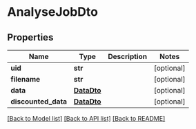 # AnalyseJobDto

## Properties
Name | Type | Description | Notes
------------ | ------------- | ------------- | -------------
**uid** | **str** |  | [optional] 
**filename** | **str** |  | [optional] 
**data** | [**DataDto**](DataDto.md) |  | [optional] 
**discounted_data** | [**DataDto**](DataDto.md) |  | [optional] 

[[Back to Model list]](../README.md#documentation-for-models) [[Back to API list]](../README.md#documentation-for-api-endpoints) [[Back to README]](../README.md)


